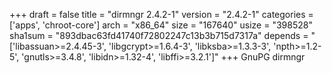 +++
draft = false
title = "dirmngr 2.4.2-1"
version = "2.4.2-1"
categories = ['apps', 'chroot-core']
arch = "x86_64"
size = "167640"
usize = "398528"
sha1sum = "893dbac63fd41740f72802247c13b3b715d7317a"
depends = "['libassuan>=2.4.45-3', 'libgcrypt>=1.6.4-3', 'libksba>=1.3.3-3', 'npth>=1.2-5', 'gnutls>=3.4.8', 'libidn>=1.32-4', 'libffi>=3.2.1']"
+++
GnuPG dirmngr